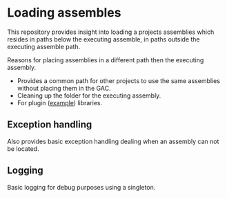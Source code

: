 # Loading assembles
This repository provides insight into loading a projects assemblies which resides in paths below the executing assemble, in paths outside the executing assemble path. 

Reasons for placing assemblies in a different path then the executing assembly.
- Provides a common path for other projects to use the same assemblies without placing them in the GAC.
- Cleaning up the folder for the executing assembly.
- For plugin ([example](https://code.msdn.microsoft.com/windowsdesktop/Creating-a-simple-plugin-b6174b62)) libraries.

## Exception handling
Also provides basic exception handling dealing when an assembly can not be located.

## Logging
Basic logging for debug purposes using a singleton.